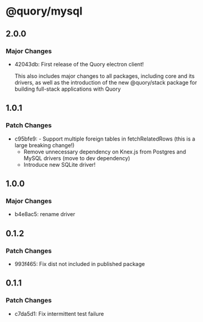 # @quory/mysql

## 2.0.0

### Major Changes

- 42043db: First release of the Quory electron client!

  This also includes major changes to all packages, including core and its drivers, as well as the introduction of the new @quory/stack package for building full-stack applications with Quory

## 1.0.1

### Patch Changes

- c95bfe9: - Support multiple foreign tables in fetchRelatedRows (this is a large breaking change!)
  - Remove unnecessary dependency on Knex.js from Postgres and MySQL drivers (move to dev dependency)
  - Introduce new SQLite driver!

## 1.0.0

### Major Changes

- b4e8ac5: rename driver

## 0.1.2

### Patch Changes

- 993f465: Fix dist not included in published package

## 0.1.1

### Patch Changes

- c7da5d1: Fix intermittent test failure
